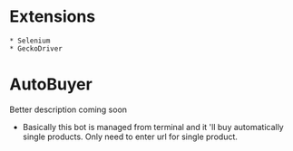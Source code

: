 # Extensions
    * Selenium
    * GeckoDriver

# AutoBuyer
Better description coming soon

- Basically this bot is managed from terminal and it 'll buy automatically single products. Only need to enter url for single product.